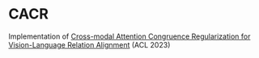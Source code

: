 # CACR
Implementation of [Cross-modal Attention Congruence Regularization for Vision-Language Relation Alignment](https://arxiv.org/abs/2212.10549) (ACL 2023)
